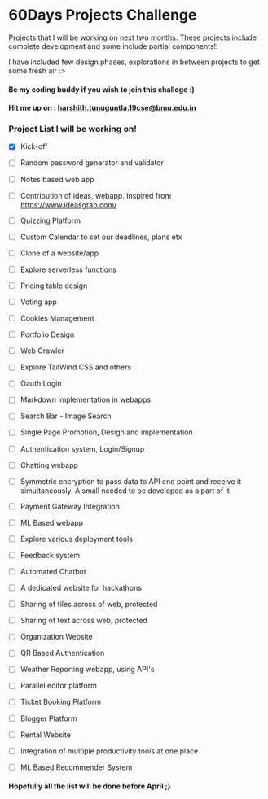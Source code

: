 
# 60Days Projects Challenge

Projects that I will be working on next two months. These projects include complete development and some include partial components!!


I have included few design phases, explorations in between projects to get some fresh air :>



#### Be my coding buddy if you wish to join this challege :)
#### Hit me up on : harshith.tunuguntla.19cse@bmu.edu.in

### 
### Project List I will be working on!


- [x] Kick-off
- [ ] Random password generator and  validator
- [ ] Notes based web app
- [ ] Contribution of ideas, webapp. Inspired from https://www.ideasgrab.com/
- [ ] Quizzing Platform
- [ ] Custom Calendar to set our deadlines, plans etx
- [ ] Clone of a website/app
- [ ] Explore serverless functions
- [ ] Pricing table design
- [ ] Voting app 
- [ ] Cookies Management
- [ ] Portfolio Design
- [ ] Web Crawler
- [ ] Explore TailWind CSS and others
- [ ] Oauth Login 
- [ ] Markdown implementation in webapps
- [ ] Search Bar - Image Search
- [ ] Single Page Promotion, Design and implementation
- [ ] Authentication system, Login/Signup
- [ ] Chatting webapp
- [ ] Symmetric encryption to pass data to API end point and receive it simultaneously. A small needed to be developed as a part of it
- [ ] Payment Gateway Integration
- [ ] ML Based webapp
- [ ] Explore various deployment tools
- [ ] Feedback system
- [ ] Automated Chatbot
- [ ] A dedicated website for hackathons
- [ ] Sharing of files across of web, protected
- [ ] Sharing of text across web, protected
- [ ] Organization Website
- [ ] QR Based Authentication
- [ ] Weather Reporting webapp, using API's
- [ ] Parallel editor platform
- [ ] Ticket Booking Platform
- [ ] Blogger Platform
- [ ] Rental Website
- [ ] Integration of multiple productivity tools at one place
- [ ] ML Based Recommender System




#### Hopefully all the list will be done before April ;}
